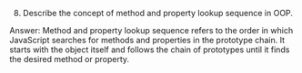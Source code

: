 8. Describe the concept of method and property lookup sequence in OOP.

Answer: Method and property lookup sequence refers to the order in which JavaScript searches for methods and properties in the prototype chain. It starts with the object itself and follows the chain of prototypes until it finds the desired method or property.
